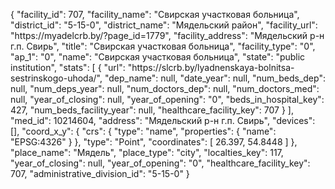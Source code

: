 {
    "facility_id": 707,
    "facility_name": "Свирская участковая больница",
    "district_id": "5-15-0",
    "district_name": "Мядельский район",
    "facility_url": "https:\/\/myadelcrb.by\/?page_id=1779",
    "facility_address": "Мядельский р-н г.п. Свирь",
    "title": "Свирская участковая больница",
    "facility_type": "0",
    "ap_1": "0",
    "name": "Свирская участковая больница",
    "state": "public institution",
    "stats": [
        {
            "url": "https:\/\/slcrb.by\/lyadnenskaya-bolnitsa-sestrinskogo-uhoda\/",
            "dep_name": null,
            "date_year": null,
            "num_beds_dep": null,
            "num_deps_year": null,
            "num_doctors_dep": null,
            "num_doctors_med": null,
            "year_of_closing": null,
            "year_of_opening": "0",
            "beds_in_hospital_key": 427,
            "num_beds_facility_year": null,
            "healthcare_facility_key": 707
        }
    ],
    "med_id": 10214604,
    "address": "Мядельский р-н г.п. Свирь",
    "devices": [],
    "coord_x_y": {
        "crs": {
            "type": "name",
            "properties": {
                "name": "EPSG:4326"
            }
        },
        "type": "Point",
        "coordinates": [
            26.397,
            54.8448
        ]
    },
    "place_name": "Мядель",
    "place_type": "city",
    "localties_key": 117,
    "year_of_closing": null,
    "year_of_opening": "0",
    "healthcare_facility_key": 707,
    "administrative_division_id": "5-15-0"
}